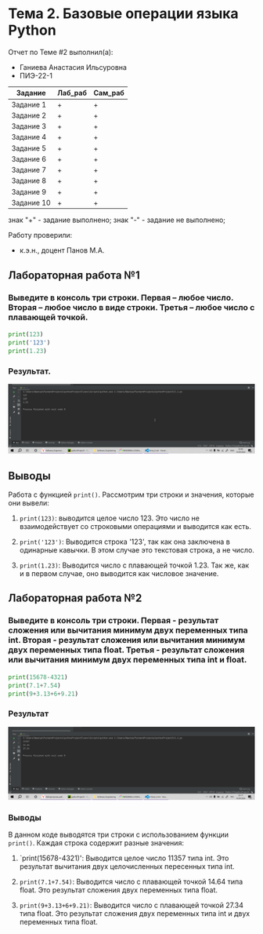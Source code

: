 # Тема 2. Базовые операции языка Python
Отчет по Теме #2 выполнил(а):
- Ганиева Анастасия Ильсуровна
- ПИЭ-22-1

| Задание | Лаб_раб | Сам_раб |
| ------ | ------ | ------ |
| Задание 1 | + | + |
| Задание 2 | + | + |
| Задание 3 | + | + |
| Задание 4 | + | + |
| Задание 5 | + | + |
| Задание 6 | + | + |
| Задание 7 | + | + |
| Задание 8 | + | + |
| Задание 9 | + | + |
| Задание 10 | + | + |

знак "+" - задание выполнено; знак "-" - задание не выполнено;

Работу проверили:
- к.э.н., доцент Панов М.А.

## Лабораторная работа №1
### Выведите в консоль три строки. Первая – любое число. Вторая – любое число в виде строки. Третья – любое число с плавающей точкой.

```python
print(123)
print('123')
print(1.23)
```
### Результат.
![Меню](https://github.com/GanievaAnastasiia/Software_Engineering/blob/Тема_2/images2/1.png)

## Выводы

Работа с функцией `print()`. Рассмотрим три строки и значения, которые они вывели:

1. `print(123)`: выводится целое число 123. Это число не взаимодействует со строковыми операциями и выводится как есть.

2. `print('123')`: Выводится строка '123', так как она заключена в одинарные кавычки. В этом случае это текстовая строка, а не число.

3. `print(1.23)`: Выводится число с плавающей точкой 1.23. Так же, как и в первом случае, оно выводится как числовое значение.

## Лабораторная работа №2
### Выведите в консоль три строки. Первая - результат сложения или вычитания минимум двух переменных типа int. Вторая - результат сложения или вычитания минимум двух переменных типа float. Третья - результат сложения или вычитания минимум двух переменных типа int и float.

```python
print(15678-4321)
print(7.1+7.54)
print(9+3.13+6+9.21)
```

### Результат
![Меню](https://github.com/GanievaAnastasiia/Software_Engineering/blob/Тема_2/images2/2.png)

### Выводы

В данном коде выводятся три строки с использованием функции `print()`. Каждая строка содержит разные значения:

1. `print(15678-4321)': Выводится целое число 11357 типа int. Это результат вычитания двух целочисленных пересенных типа int.

2. `print(7.1+7.54)`: Выводится число с плавающей точкой 14.64 типа float. Это результат сложения двух переменных типа float.

3. `print(9+3.13+6+9.21)`: Выводится число с плавающей точкой 27.34 типа float. Это результат сложения двух переменных типа int и двух переменных типа float.
